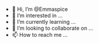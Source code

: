 - 👋 Hi, I’m @Emmaspice
- 👀 I’m interested in ...
- 🌱 I’m currently learning ...
- 💞️ I’m looking to collaborate on ...
- 📫 How to reach me ...

<!---
Emmaspice/Emmaspice is a ✨ special ✨ repository because its `README.md` (this file) appears on your GitHub profile.
You can click the Preview link to take a look at your changes.
--->
